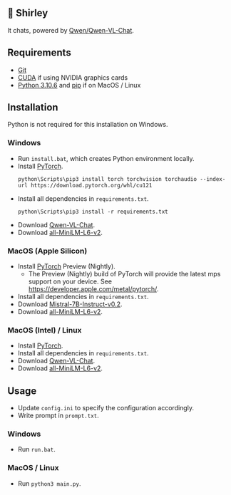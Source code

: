 ## 🦈 Shirley

It chats, powered by [Qwen/Qwen-VL-Chat](https://huggingface.co/Qwen/Qwen-VL-Chat).

## Requirements
- [Git](https://git-scm.com/)
- [CUDA](https://developer.nvidia.com/cuda-toolkit) if using NVIDIA graphics cards
- [Python 3.10.6](https://www.python.org/downloads/release/python-3106/) and [pip](https://pypi.org/project/pip/) if on MacOS / Linux

## Installation

Python is not required for this installation on Windows.

### Windows
- Run `install.bat`, which creates Python environment locally.
- Install [PyTorch](https://pytorch.org/get-started/locally/).
  ```
  python\Scripts\pip3 install torch torchvision torchaudio --index-url https://download.pytorch.org/whl/cu121
  ```
- Install all dependencies in `requirements.txt`.
    ```
    python\Scripts\pip3 install -r requirements.txt
    ```
- Download [Qwen-VL-Chat](https://huggingface.co/Qwen/Qwen-VL-Chat).
- Download [all-MiniLM-L6-v2](https://huggingface.co/sentence-transformers/all-MiniLM-L6-v2).

### MacOS (Apple Silicon)
- Install [PyTorch](https://pytorch.org/get-started/locally/) Preview (Nightly).
  - The Preview (Nightly) build of PyTorch will provide the latest mps support on your device. See https://developer.apple.com/metal/pytorch/.
- Install all dependencies in `requirements.txt`.
- Download [Mistral-7B-Instruct-v0.2](https://huggingface.co/Qwen/Qwen-VL-Chat).
- Download [all-MiniLM-L6-v2](https://huggingface.co/sentence-transformers/all-MiniLM-L6-v2).

### MacOS (Intel) / Linux
- Install [PyTorch](https://pytorch.org/get-started/locally/).
- Install all dependencies in `requirements.txt`.
- Download [Qwen-VL-Chat](https://huggingface.co/Qwen/Qwen-VL-Chat).
- Download [all-MiniLM-L6-v2](https://huggingface.co/sentence-transformers/all-MiniLM-L6-v2).

## Usage

- Update `config.ini` to specify the configuration accordingly.
- Write prompt in `prompt.txt`.

### Windows
- Run `run.bat`.

### MacOS / Linux
- Run `python3 main.py`.

